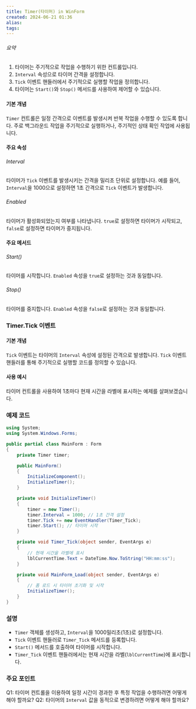 ```yaml
---
title: Timer(타이머) in WinForm
created: 2024-06-21 01:36
alias:
tags:
---
```

###### 요약
1. 타이머는 주기적으로 작업을 수행하기 위한 컨트롤입니다.
2. `Interval` 속성으로 타이머 간격을 설정합니다.
3. `Tick` 이벤트 핸들러에서 주기적으로 실행할 작업을 정의합니다.
4. 타이머는 `Start()`와 `Stop()` 메서드를 사용하여 제어할 수 있습니다.
#### 기본 개념
`Timer` 컨트롤은 일정 간격으로 이벤트를 발생시켜 
반복 작업을 수행할 수 있도록 합니다. 
주로 백그라운드 작업을 주기적으로 실행하거나, 
주기적인 상태 확인 작업에 사용됩니다.

#### 주요 속성
###### Interval
타이머가 `Tick` 이벤트를 발생시키는 간격을 밀리초 단위로 설정합니다. 
예를 들어, `Interval`을 1000으로 설정하면 1초 간격으로 
`Tick` 이벤트가 발생합니다.
###### Enabled
타이머가 활성화되었는지 여부를 나타냅니다. 
`true`로 설정하면 타이머가 시작되고, 
`false`로 설정하면 타이머가 중지됩니다.

#### 주요 메서드
###### Start()
타이머를 시작합니다. `Enabled` 속성을 `true`로 설정하는 것과 동일합니다.
###### Stop()
타이머를 중지합니다. `Enabled` 속성을 `false`로 설정하는 것과 동일합니다.

### Timer.Tick 이벤트

#### 기본 개념
`Tick` 이벤트는 타이머의 `Interval` 속성에 설정된 간격으로 발생합니다. 
`Tick` 이벤트 핸들러를 통해 
주기적으로 실행할 코드를 정의할 수 있습니다.

#### 사용 예시
타이머 컨트롤을 사용하여 1초마다 현재 시간을 라벨에 표시하는 예제를 살펴보겠습니다.

### 예제 코드

```csharp
using System;
using System.Windows.Forms;

public partial class MainForm : Form
{
    private Timer timer;

    public MainForm()
    {
        InitializeComponent();
        InitializeTimer();
    }

    private void InitializeTimer()
    {
        timer = new Timer();
        timer.Interval = 1000; // 1초 간격 설정
        timer.Tick += new EventHandler(Timer_Tick);
        timer.Start(); // 타이머 시작
    }

    private void Timer_Tick(object sender, EventArgs e)
    {
        // 현재 시간을 라벨에 표시
        lblCurrentTime.Text = DateTime.Now.ToString("HH:mm:ss");
    }

    private void MainForm_Load(object sender, EventArgs e)
    {
        // 폼 로드 시 타이머 초기화 및 시작
        InitializeTimer();
    }
}
```

### 설명
- `Timer` 객체를 생성하고, `Interval`을 1000밀리초(1초)로 설정합니다.
- `Tick` 이벤트 핸들러로 `Timer_Tick` 메서드를 등록합니다.
- `Start()` 메서드를 호출하여 타이머를 시작합니다.
- `Timer_Tick` 이벤트 핸들러에서는 현재 시간을 라벨(`lblCurrentTime`)에 표시합니다.

### 주요 포인트


Q1: 타이머 컨트롤을 이용하여 일정 시간이 경과한 후 특정 작업을 수행하려면 어떻게 해야 할까요?
Q2: 타이머의 `Interval` 값을 동적으로 변경하려면 어떻게 해야 할까요?


